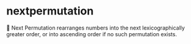 # nextpermutation
🔁 Next Permutation rearranges numbers into the next lexicographically greater order, or into ascending order if no such permutation exists.
